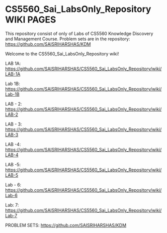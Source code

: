 # CS5560_Sai_LabsOnly_Repository WIKI PAGES
This repository consist of only of Labs of CS5560 Knowledge Discovery and Management Course. Problem sets are in the repository: https://github.com/SAISRIHARSHAS/KDM

Welcome to the CS5560_Sai_LabsOnly_Repository wiki!

LAB 1A: https://github.com/SAISRIHARSHAS/CS5560_Sai_LabsOnly_Repository/wiki/LAB-1A

Lab 1B: https://github.com/SAISRIHARSHAS/CS5560_Sai_LabsOnly_Repository/wiki/Lab-1B

LAB - 2: https://github.com/SAISRIHARSHAS/CS5560_Sai_LabsOnly_Repository/wiki/LAB-2

LAB - 3: https://github.com/SAISRIHARSHAS/CS5560_Sai_LabsOnly_Repository/wiki/LAB-3

LAB -4: https://github.com/SAISRIHARSHAS/CS5560_Sai_LabsOnly_Repository/wiki/LAB-4

LAB -5: https://github.com/SAISRIHARSHAS/CS5560_Sai_LabsOnly_Repository/wiki/LAB-5

Lab - 6: https://github.com/SAISRIHARSHAS/CS5560_Sai_LabsOnly_Repository/wiki/Lab-6

Lab: 7: https://github.com/SAISRIHARSHAS/CS5560_Sai_LabsOnly_Repository/wiki/Lab-7

PROBLEM SETS: https://github.com/SAISRIHARSHAS/KDM

